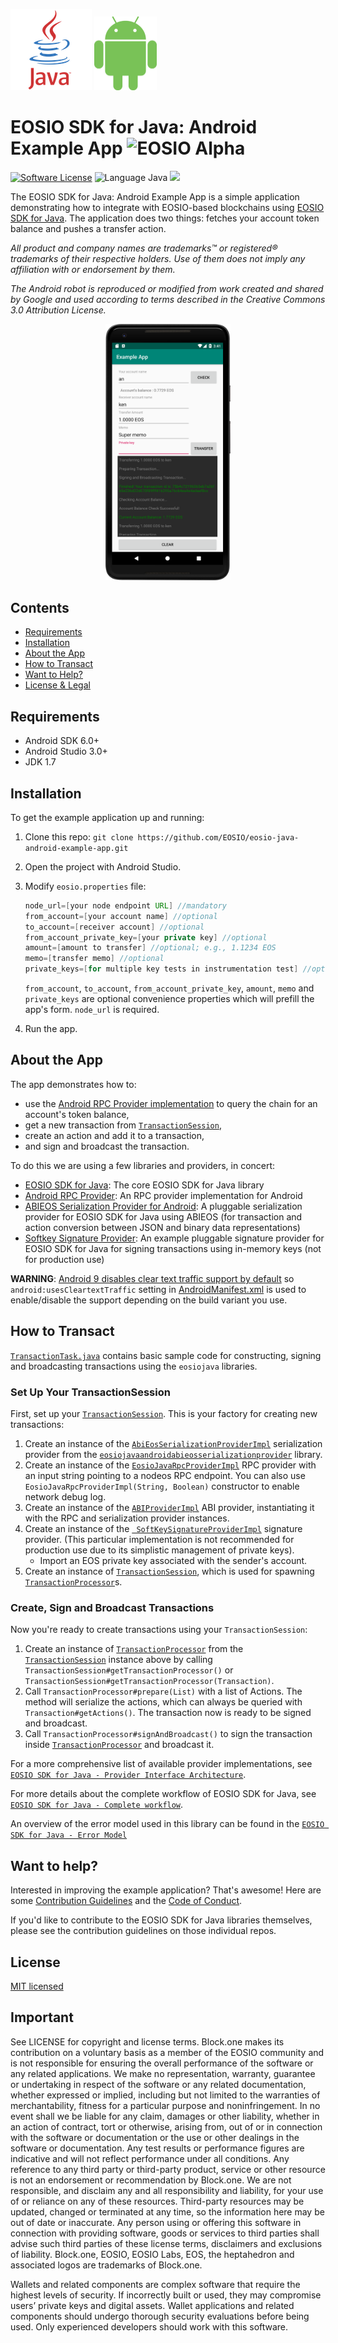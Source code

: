 ![Java Logo](img/java-logo.png) <img src="img/Android_Robot.png" width="100">
# EOSIO SDK for Java: Android Example App ![EOSIO Alpha](https://img.shields.io/badge/EOSIO-Alpha-blue.svg)
[![Software License](https://img.shields.io/badge/license-MIT-lightgrey.svg)](/./LICENSE)
![Language Java](https://img.shields.io/badge/Language-Java-yellow.svg)
![](https://img.shields.io/badge/Deployment%20Target-Android%206%2B-blue.svg)

The EOSIO SDK for Java: Android Example App is a simple application demonstrating how to integrate with EOSIO-based blockchains using [EOSIO SDK for Java](https://github.com/EOSIO/eosio-java). The application does two things: fetches your account token balance and pushes a transfer action.

*All product and company names are trademarks™ or registered® trademarks of their respective holders. Use of them does not imply any affiliation with or endorsement by them.*

*The Android robot is reproduced or modified from work created and shared by Google and used according to terms described in the Creative Commons 3.0 Attribution License.*

<p align="center">
    <img src="img/screenshot.png" width="200">
</p>

## Contents

- [Requirements](#requirements)
- [Installation](#installation)
- [About the App](#about-the-app)
- [How to Transact](#how-to-transact)
- [Want to Help?](#want-to-help)
- [License & Legal](#license)

## Requirements

* Android SDK 6.0+
* Android Studio 3.0+
* JDK 1.7

## Installation

To get the example application up and running:

1. Clone this repo: `git clone https://github.com/EOSIO/eosio-java-android-example-app.git`
1. Open the project with Android Studio.
1. Modify `eosio.properties` file:

    ```java
    node_url=[your node endpoint URL] //mandatory
    from_account=[your account name] //optional
    to_account=[receiver account] //optional
    from_account_private_key=[your private key] //optional
    amount=[amount to transfer] //optional; e.g., 1.1234 EOS
    memo=[transfer memo] //optional
    private_keys=[for multiple key tests in instrumentation test] //optional
    ```

    `from_account`, `to_account`, `from_account_private_key`, `amount`, `memo` and `private_keys` are optional convenience properties which will prefill the app's form. `node_url` is required.

1. Run the app.

## About the App

The app demonstrates how to:
- use the [Android RPC Provider implementation](https://github.com/EOSIO/eosio-java-android-rpc-provider) to query the chain for an account's token balance,
- get a new transaction from [`TransactionSession`](https://github.com/EOSIO/eosio-java/blob/master/eosiojava/src/main/java/one/block/eosiojava/session/TransactionSession.java),
- create an action and add it to a transaction,
- and sign and broadcast the transaction.

To do this we are using a few libraries and providers, in concert:

* [EOSIO SDK for Java](https://github.com/EOSIO/eosio-java): The core EOSIO SDK for Java library
* [Android RPC Provider](https://github.com/EOSIO/eosio-java-android-rpc-provider): An RPC provider implementation for Android
* [ABIEOS Serialization Provider for Android](https://github.com/EOSIO/eosio-java-android-abieos-serialization-provider): A pluggable serialization provider for EOSIO SDK for Java using ABIEOS (for transaction and action conversion between JSON and binary data representations)
* [Softkey Signature Provider](https://github.com/EOSIO/eosio-java-softkey-signature-provider): An example pluggable signature provider for EOSIO SDK for Java for signing transactions using in-memory keys (not for production use)

**WARNING**: [Android 9 disables clear text traffic support by default](https://developer.android.com/training/articles/security-config#CleartextTrafficPermitted) so `android:usesCleartextTraffic` setting in [AndroidManifest.xml](https://github.com/EOSIO/eosio-java-android-example-app/blob/master/app/src/main/AndroidManifest.xml) is used to enable/disable the support depending on the build variant you use. 

## How to Transact

[`TransactionTask.java`](app/src/main/java/one/block/androidexampleapp/TransactionTask.java) contains basic sample code for constructing, signing and broadcasting transactions using the `eosiojava` libraries.

### Set Up Your TransactionSession

First, set up your [`TransactionSession`](https://github.com/EOSIO/eosio-java/blob/master/eosiojava/src/main/java/one/block/eosiojava/session/TransactionSession.java). This is your factory for creating new transactions:

1. Create an instance of the [`AbiEosSerializationProviderImpl`](https://github.com/EOSIO/eosio-java-android-abieos-serialization-provider/blob/develop/eosiojavaabieos/src/main/java/one/block/eosiojavaabieosserializationprovider/AbiEosSerializationProviderImpl.java) serialization provider from the [`eosiojavaandroidabieosserializationprovider`](https://github.com/EOSIO/eosio-java-android-abieos-serialization-provider) library.
1. Create an instance of the [`EosioJavaRpcProviderImpl`](https://github.com/EOSIO/eosio-java-android-rpc-provider/blob/master/eosiojavarpcprovider/src/main/java/one/block/eosiojavarpcprovider/implementations/EosioJavaRpcProviderImpl.java) RPC provider with an input string pointing to a nodeos RPC endpoint. You can also use `EosioJavaRpcProviderImpl(String, Boolean)` constructor to enable network debug log.
1. Create an instance of the [`ABIProviderImpl`](https://github.com/EOSIO/eosio-java/blob/master/eosiojava/src/main/java/one/block/eosiojava/implementations/ABIProviderImpl.java) ABI provider, instantiating it with the RPC and serialization provider instances.
1. Create an instance of the [` SoftKeySignatureProviderImpl`](https://github.com/EOSIO/eosio-java-softkey-signature-provider/blob/master/eosiojavasoftkeysignatureprovider/src/main/java/one/block/eosiosoftkeysignatureprovider/SoftKeySignatureProviderImpl.java) signature provider. (This particular implementation is not recommended for production use due to its simplistic management of private keys).
    - Import an EOS private key associated with the sender's account.
1. Create an instance of [`TransactionSession`](https://github.com/EOSIO/eosio-java/blob/master/eosiojava/src/main/java/one/block/eosiojava/session/TransactionSession.java), which is used for spawning [`TransactionProcessor`](https://github.com/EOSIO/eosio-java/blob/master/eosiojava/src/main/java/one/block/eosiojava/session/TransactionProcessor.java)s.

### Create, Sign and Broadcast Transactions

Now you're ready to create transactions using your `TransactionSession`:

1. Create an instance of [`TransactionProcessor`](https://github.com/EOSIO/eosio-java/blob/master/eosiojava/src/main/java/one/block/eosiojava/session/TransactionProcessor.java) from the [`TransactionSession`](https://github.com/EOSIO/eosio-java/blob/master/eosiojava/src/main/java/one/block/eosiojava/session/TransactionSession.java) instance above by calling ` TransactionSession#getTransactionProcessor()` or `TransactionSession#getTransactionProcessor(Transaction)`.
1. Call `TransactionProcessor#prepare(List)` with a list of Actions. The method will serialize the actions, which can always be queried with `Transaction#getActions()`. The transaction now is ready to be signed and broadcast.
1. Call `TransactionProcessor#signAndBroadcast()` to sign the transaction inside [`TransactionProcessor`](https://github.com/EOSIO/eosio-java/blob/master/eosiojava/src/main/java/one/block/eosiojava/session/TransactionProcessor.java) and broadcast it.

For a more comprehensive list of available provider implementations, see [`EOSIO SDK for Java - Provider Interface Architecture`](https://github.com/EOSIO/eosio-java/tree/master#provider-interface-architecture). 

For more details about the complete workflow of EOSIO SDK for Java, see [`EOSIO SDK for Java - Complete workflow`](https://github.com/EOSIO/eosio-java/tree/master/documents/complete_workflow.pdf).

An overview of the error model used in this library can be found in the [`EOSIO SDK for Java - Error Model`](https://github.com/EOSIO/eosio-java/tree/master/documents/error_model.pdf)

## Want to help?

Interested in improving the example application? That's awesome! Here are some [Contribution Guidelines](./CONTRIBUTING.md) and the [Code of Conduct](./CONTRIBUTING.md#conduct).

If you'd like to contribute to the EOSIO SDK for Java libraries themselves, please see the contribution guidelines on those individual repos.

## License
[MIT licensed](./LICENSE)

## Important

See LICENSE for copyright and license terms.  Block.one makes its contribution on a voluntary basis as a member of the EOSIO community and is not responsible for ensuring the overall performance of the software or any related applications.  We make no representation, warranty, guarantee or undertaking in respect of the software or any related documentation, whether expressed or implied, including but not limited to the warranties of merchantability, fitness for a particular purpose and noninfringement. In no event shall we be liable for any claim, damages or other liability, whether in an action of contract, tort or otherwise, arising from, out of or in connection with the software or documentation or the use or other dealings in the software or documentation. Any test results or performance figures are indicative and will not reflect performance under all conditions.  Any reference to any third party or third-party product, service or other resource is not an endorsement or recommendation by Block.one.  We are not responsible, and disclaim any and all responsibility and liability, for your use of or reliance on any of these resources. Third-party resources may be updated, changed or terminated at any time, so the information here may be out of date or inaccurate.  Any person using or offering this software in connection with providing software, goods or services to third parties shall advise such third parties of these license terms, disclaimers and exclusions of liability.  Block.one, EOSIO, EOSIO Labs, EOS, the heptahedron and associated logos are trademarks of Block.one.

Wallets and related components are complex software that require the highest levels of security.  If incorrectly built or used, they may compromise users’ private keys and digital assets. Wallet applications and related components should undergo thorough security evaluations before being used.  Only experienced developers should work with this software.
